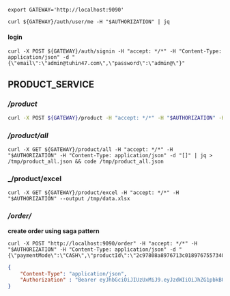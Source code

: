
```shell
export GATEWAY='http://localhost:9090'

curl ${GATEWAY}/auth/user/me -H "$AUTHORIZATION" | jq
```
#### login
```shell
curl -X POST ${GATEWAY}/auth/signin -H "accept: */*" -H "Content-Type: application/json" -d "{\"email\":\"admin@tuhin47.com\",\"password\":\"admin@\"}"
```


## PRODUCT_SERVICE
### _/product_
```sh
curl -X POST ${GATEWAY}/product -H "accept: */*" -H "$AUTHORIZATION" -H "Content-Type: application/json" -d "{\"name\":\"Pro 5\",\"price\":-1,\"quantity\":10}"
```

### _/product/all_
```shell
curl -X GET ${GATEWAY}/product/all -H "accept: */*" -H "$AUTHORIZATION" -H "Content-Type: application/json" -d "[]" | jq > /tmp/product_all.json && code /tmp/product_all.json
```
### _/product/excel
```shell
curl -X GET ${GATEWAY}/product/excel -H "accept: */*" -H "$AUTHORIZATION" --output /tmp/data.xlsx
```

### _/order/_
**create order using saga pattern**
```shell
curl -X POST "http://localhost:9090/order" -H "accept: */*" -H "$AUTHORIZATION" -H "Content-Type: application/json" -d "{\"paymentMode\":\"CASH\",\"productId\":\"2c97808a8976713c0189767557340000\",\"quantity\":1,\"totalAmount\":10}"
```


```json
{
    "Content-Type": "application/json",
    "Authorization" : "Bearer eyJhbGciOiJIUzUxMiJ9.eyJzdWIiOiJhZG1pbkB0dWhpbjQ3LmNvbSIsImF1dGhlbnRpY2F0ZWQiOnRydWUsImlhdCI6MTY5NDI4MDgyOSwiZXhwIjoxNjk1MTQ0ODI5fQ.wAMCHb22uiS6JrOoaegaXMv-1fY3QwDYtp5YODkytqiiQCJf8tcCwJpCiW3Xe3JvPxSiEIYhPR8EQAGG0H_XHQ"
}

```